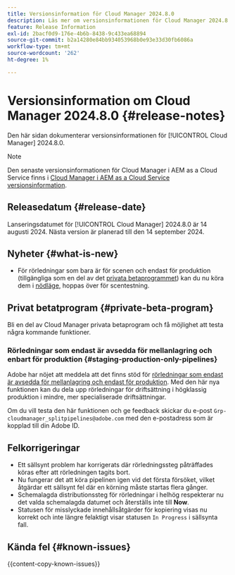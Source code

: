```yaml
---
title: Versionsinformation för Cloud Manager 2024.8.0
description: Läs mer om versionsinformationen för Cloud Manager 2024.8.0.
feature: Release Information
exl-id: 2bacf0d9-176e-4b6b-8438-9c433ea68894
source-git-commit: b2a14280e84bb934053968b0e93e33d30fb6086a
workflow-type: tm+mt
source-wordcount: '262'
ht-degree: 1%

---
```


# Versionsinformation om Cloud Manager 2024.8.0 {#release-notes}

Den här sidan dokumenterar versionsinformationen för [!UICONTROL Cloud Manager] 2024.8.0.

>[!NOTE]
>
>Den senaste versionsinformationen för Cloud Manager i AEM as a Cloud Service finns i [Cloud Manager i AEM as a Cloud Service versionsinformation](https://experienceleague.adobe.com/en/docs/experience-manager-cloud-service/content/release-notes/cloud-manager/current).

## Releasedatum {#release-date}

Lanseringsdatumet för [!UICONTROL Cloud Manager] 2024.8.0 är 14 augusti 2024. Nästa version är planerad till den 14 september 2024.

## Nyheter {#what-is-new}

* För rörledningar som bara är för scenen och endast för produktion (tillgängliga som en del av det [privata betaprogrammet](#staging-production-only-pipelines)) kan du nu köra dem i [nödläge,](/help/using/stage-prod-only.md#emergency-mode) hoppas över för scentestning.

## Privat betatprogram {#private-beta-program}

Bli en del av Cloud Manager privata betaprogram och få möjlighet att testa några kommande funktioner.

### Rörledningar som endast är avsedda för mellanlagring och enbart för produktion {#staging-production-only-pipelines}

Adobe har nöjet att meddela att det finns stöd för [rörledningar som endast är avsedda för mellanlagring och endast för produktion](/help/using/stage-prod-only.md). Med den här nya funktionen kan du dela upp rörledningar för driftsättning i högklassig produktion i mindre, mer specialiserade driftsättningar.

Om du vill testa den här funktionen och ge feedback skickar du e-post `Grp-cloudmanager_splitpipelines@adobe.com` med den e-postadress som är kopplad till din Adobe ID.

## Felkorrigeringar

* Ett sällsynt problem har korrigerats där rörledningssteg påträffades köras efter att rörledningen tagits bort.
* Nu fungerar det att köra pipelinen igen vid det första försöket, vilket åtgärdar ett sällsynt fel där en körning måste startas flera gånger.
* Schemalagda distributionssteg för rörledningar i helhög respekterar nu det valda schemalagda datumet och återställs inte till **Now**.
* Statusen för misslyckade innehållsåtgärder för kopiering visas nu korrekt och inte längre felaktigt visar statusen `In Progress` i sällsynta fall.

## Kända fel {#known-issues}

{{content-copy-known-issues}}
